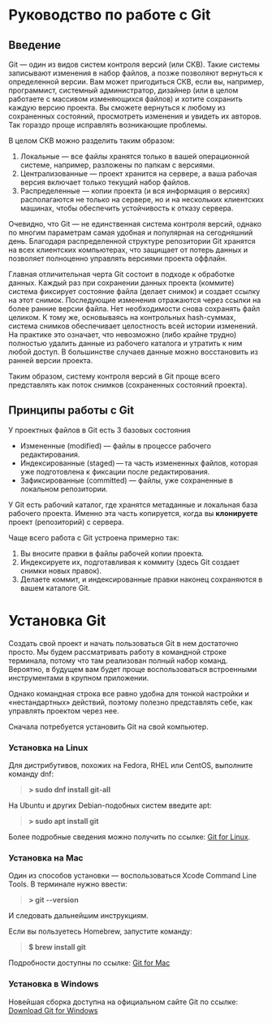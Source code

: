 # Руководство по работе с Git

## Введение
Git — один из видов систем контроля версий (или СКВ). Такие системы записывают изменения в набор файлов, а позже позволяют вернуться к определенной версии.
Вам может пригодиться СКВ, если вы, например, программист, системный администратор, дизайнер (или в целом работаете с массивом изменяющихся файлов) и хотите сохранить каждую версию проекта. Вы сможете вернуться к любому из сохраненных состояний, просмотреть изменения и увидеть их авторов. Так гораздо проще исправлять возникающие проблемы.

В целом СКВ можно разделить таким образом:

1. Локальные — все файлы хранятся только в вашей операционной системе, например, разложены по папкам с версиями. 
2. Централизованные — проект хранится на сервере, а ваша рабочая версия включает только текущий набор файлов.
3. Распределенные — копии проекта (и вся информация о версиях) располагаются не только на сервере, но и на нескольких клиентских машинах, чтобы обеспечить устойчивость к отказу сервера.
   
Очевидно, что Git — не единственная система контроля версий, однако по многим параметрам самая удобная и популярная на сегодняшний день. Благодаря распределенной структуре репозитории Git хранятся на всех клиентских компьютерах, что защищает от потерь данных и позволяет полноценно управлять версиями проекта оффлайн.

Главная отличительная черта Git состоит в подходе к обработке данных. Каждый раз при сохранении данных проекта (коммите) система фиксирует состояние файла (делает снимок) и создает ссылку на этот снимок. Последующие изменения отражаются через ссылки на более ранние версии файла. Нет необходимости снова сохранять файл целиком. К тому же, основываясь на контрольных hash-суммах, система снимков обеспечивает целостность всей истории изменений. На практике это означает, что невозможно (либо крайне трудно) полностью удалить данные из рабочего каталога и утратить к ним любой доступ. В большинстве случаев данные можно восстановить из ранней версии проекта.

Таким образом, систему контроля версий в Git проще всего представлять как поток снимков (сохраненных состояний проекта).

## Принципы работы с Git
У проектных файлов в Git есть 3 базовых состояния

* Измененные (modified) — файлы в процессе рабочего редактирования.
* Индексированные (staged) — та часть измененных файлов, которая уже подготовлена к фиксации после редактирования.
* Зафиксированные (committed) — файлы, уже сохраненные в локальном репозитории.

У Git есть рабочий каталог, где хранятся метаданные и локальная база рабочего проекта. Именно эта часть копируется, когда вы **клонируете** проект (репозиторий) с сервера.

Чаще всего работа с Git устроена примерно так:

1. Вы вносите правки в файлы рабочей копии проекта.
2. Индексируете их, подготавливая к коммиту (здесь Git создает снимки новых правок).
3. Делаете коммит, и индексированные правки наконец сохраняются в вашем каталоге Git.

# Установка Git
Создать свой проект и начать пользоваться Git в нем достаточно просто. Мы будем рассматривать работу в командной строке терминала, потому что там реализован полный набор команд. Вероятно, в будущем вам будет проще воспользоваться встроенными инструментами в крупном приложении.

Однако командная строка все равно удобна для тонкой настройки и «нестандартных» действий, поэтому полезно представлять себе, как управлять проектом через нее.

Сначала потребуется установить Git на свой компьютер. 

### Установка на Linux
Для дистрибутивов, похожих на Fedora, RHEL или CentOS, выполните команду dnf:


> **\> sudo dnf install git-all**

На Ubuntu и других Debian-подобных систем введите apt:

> **\> sudo apt install git**

Более подробные сведения можно получить по ссылке: [Git for Linux](https://git-scm.com/download/linux).

### Установка на Mac
Один из способов установки — воспользоваться Xcode Command Line Tools. В терминале нужно ввести:

> **\> git --version**

И следовать дальнейшим инструкциям.

Если вы пользуетесь Homebrew, запустите команду:


> **$ brew install git**

Подробности доступны по ссылке: [Git for Mac](https://git-scm.com/download/mac)

### Установка в Windows
Новейшая сборка доступна на официальном сайте Git по ссылке:
[Download Git for Windows](https://git-scm.com/download/win "Нажми меня, чтобы скачать Git for Windows")
